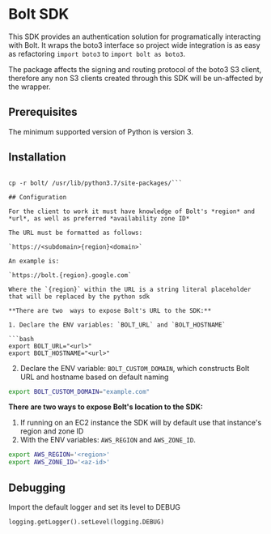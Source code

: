 # Bolt SDK

This SDK provides an authentication solution for programatically interacting with Bolt. It wraps the boto3 interface so project wide integration is as easy as refactoring `import boto3` to `import bolt as boto3`.

The package affects the signing and routing protocol of the boto3 S3 client, therefore any non S3 clients created through this SDK will be un-affected by the wrapper.

## Prerequisites

The minimum supported version of Python is version 3.

## Installation

```git clone git@github.com:project-n-oss/projectn-bolt-python.git

cp -r bolt/ /usr/lib/python3.7/site-packages/```

## Configuration

For the client to work it must have knowledge of Bolt's *region* and *url*, as well as preferred *availability zone ID*

The URL must be formatted as follows:

`https://<subdomain>{region}<domain>`

An example is:

`https://bolt.{region}.google.com`

Where the `{region}` within the URL is a string literal placeholder that will be replaced by the python sdk

**There are two  ways to expose Bolt's URL to the SDK:**

1. Declare the ENV variables: `BOLT_URL` and `BOLT_HOSTNAME`

```bash
export BOLT_URL="<url>"
export BOLT_HOSTNAME="<url>"
```
2. Declare the ENV variable: `BOLT_CUSTOM_DOMAIN`, which constructs Bolt URL and hostname based on default naming
```bash
export BOLT_CUSTOM_DOMAIN="example.com"
```
**There are two ways to expose Bolt's location to the SDK:**

1. If running on an EC2 instance the SDK will by default use that instance's region and zone ID
2. With the ENV variables: `AWS_REGION` and `AWS_ZONE_ID`.
```bash
export AWS_REGION='<region>'
export AWS_ZONE_ID='<az-id>'
```

## Debugging

Import the default logger and set its level to DEBUG

`logging.getLogger().setLevel(logging.DEBUG)`
